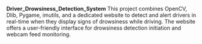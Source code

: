 <b>Driver_Drowsiness_Detection_System</b>
This project combines OpenCV, Dlib, Pygame, imutils, and a dedicated website to detect and alert drivers in real-time when they display signs of drowsiness while driving.
The website offers a user-friendly interface for drowsiness detection initiation and webcam feed monitoring.
